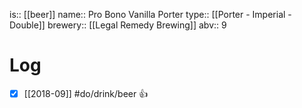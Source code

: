 is:: [[beer]]
name:: Pro Bono Vanilla Porter
type:: [[Porter - Imperial - Double]]
brewery:: [[Legal Remedy Brewing]]
abv:: 9

# Log
- [x] [[2018-09]] #do/drink/beer 👍
